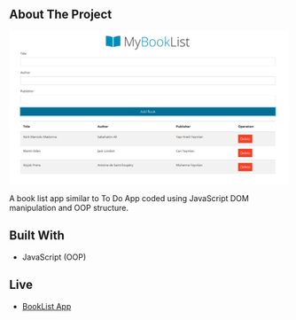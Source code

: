 ## About The Project

<img src="myBookList.png" alt="main" width="600px" height="auto">

A book list app similar to To Do App coded using JavaScript DOM manipulation and OOP structure.

## Built With

- JavaScript (OOP)

## Live

- [BookList App](https://sinandmr.github.io/bookListAppOOP/)
